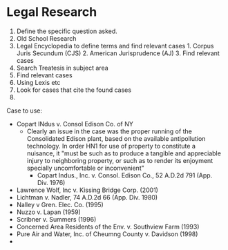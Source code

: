 # Legal Research
1. Define the specific question asked.
2. Old School Research
  1. Legal Encyclopedia to define terms and find relevant cases
    1. Corpus Juris Secundum (CJS)
    2. American Jurisprudence (AJ)
    3. Find relevant cases
3. Search Treatesis in subject area
  1. Find relevant cases
4. Using Lexis etc
  1. Look for cases that cite the found cases
5.


Case to use:
- Copart INdus v. Consol Edison Co. of NY
  - Clearly an issue in the case was the proper running of the Consolidated Edison plant, based on the available antipollution technology. In order HN1 for use of property to constitute a nuisance, it "must be such as to produce a tangible and appreciable injury to neighboring property, or such as to render its enjoyment specially uncomfortable or inconvenient"
    - Copart Indus., Inc. v. Consol. Edison Co., 52 A.D.2d 791 (App. Div. 1976)
- Lawrence Wolf, Inc v. Kissing Bridge Corp. (2001)
- Lichtman v. Nadler, 74 A.D.2d 66 (App. Div. 1980)
- Nalley v Gren. Elec. Co. (1995)
- Nuzzo v. Lapan (1959)
- Scribner v. Summers (1996)
- Concerned Area Residents of the Env. v. Southview Farm (1993)
- Pure Air and Water, Inc. of Cheumng County v. Davidson (1998)
-
